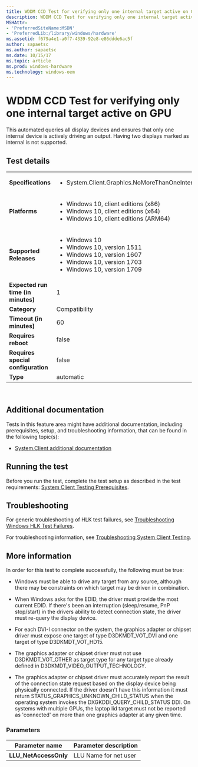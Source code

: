 ```yaml
---
title: WDDM CCD Test for verifying only one internal target active on GPU
description: WDDM CCD Test for verifying only one internal target active on GPU
MSHAttr:
- 'PreferredSiteName:MSDN'
- 'PreferredLib:/library/windows/hardware'
ms.assetid: f679a4e1-a0f7-4339-92e8-e86ddde6ac5f
author: sapaetsc
ms.author: sapaetsc
ms.date: 10/15/17
ms.topic: article
ms.prod: windows-hardware
ms.technology: windows-oem
---
```


# <span id="p_hlk_test.352dea37-3acd-4af3-8ca5-aa7402f6f692"></span>WDDM CCD Test for verifying only one internal target active on GPU


This automated queries all display devices and ensures that only one internal device is actively driving an output. Having two displays marked as internal is not supported.

## Test details
|||
|---|---|
| **Specifications**  | <ul><li>System.Client.Graphics.NoMoreThanOneInternalMonitor</li></ul> |  
| **Platforms**   | <ul><li>Windows 10, client editions (x86)</li><li>Windows 10, client editions (x64)</li><li>Windows 10, client editions (ARM64)</li></ul> |
| **Supported Releases** | <ul><li>Windows 10</li><li>Windows 10, version 1511</li><li>Windows 10, version 1607</li><li>Windows 10, version 1703</li><li>Windows 10, version 1709</li></ul> |
|**Expected run time (in minutes)**| 1 |
|**Category**| Compatibility |
|**Timeout (in minutes)**| 60 |
|**Requires reboot**| false |
|**Requires special configuration**| false |
|**Type**| automatic |

 

## <span id="Additional_documentation"></span><span id="additional_documentation"></span><span id="ADDITIONAL_DOCUMENTATION"></span>Additional documentation


Tests in this feature area might have additional documentation, including prerequisites, setup, and troubleshooting information, that can be found in the following topic(s):

-   [System.Client additional documentation](system-client-additional-documentation.md)

## <span id="Running_the_test"></span><span id="running_the_test"></span><span id="RUNNING_THE_TEST"></span>Running the test


Before you run the test, complete the test setup as described in the test requirements: [System Client Testing Prerequisites](system-client-testing-prerequisites.md).

## <span id="Troubleshooting"></span><span id="troubleshooting"></span><span id="TROUBLESHOOTING"></span>Troubleshooting


For generic troubleshooting of HLK test failures, see [Troubleshooting Windows HLK Test Failures](..\user\troubleshooting-windows-hlk-test-failures.md).

For troubleshooting information, see [Troubleshooting System Client Testing](troubleshooting-system-client-testing.md).

## <span id="More_information"></span><span id="more_information"></span><span id="MORE_INFORMATION"></span>More information


In order for this test to complete successfully, the following must be true:

-   Windows must be able to drive any target from any source, although there may be constraints on which target may be driven in combination.

-   When Windows asks for the EDID, the driver must provide the most current EDID. If there's been an interruption (sleep/resume, PnP stop/start) in the drivers ability to detect connection state, the driver must re-query the display device.

-   For each DVI-I connector on the system, the graphics adapter or chipset driver must expose one target of type D3DKMDT\_VOT\_DVI and one target of type D3DKMDT\_VOT\_HD15.

-   The graphics adapter or chipset driver must not use D3DKMDT\_VOT\_OTHER as target type for any target type already defined in D3DKMDT\_VIDEO\_OUTPUT\_TECHNOLOGY.

-   The graphics adapter or chipset driver must accurately report the result of the connection state request based on the display device being physically connected. If the driver doesn't have this information it must return STATUS\_GRAPHICS\_UNKNOWN\_CHILD\_STATUS when the operating system invokes the DXGKDDI\_QUERY\_CHILD\_STATUS DDI. On systems with multiple GPUs, the laptop lid target must not be reported as 'connected' on more than one graphics adapter at any given time.

### <span id="Parameters"></span><span id="parameters"></span><span id="PARAMETERS"></span>Parameters

| Parameter name         | Parameter description |
|------------------------|-----------------------|
| **LLU\_NetAccessOnly** | LLU Name for net user |

 

 

 






